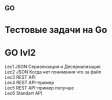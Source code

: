 ## GO

# Тестовые задачи на Go

# GO lvl2  
Lec1 JSON Сериализация и Десериализация  
Lec2 JSON Когда нет понимания что за файл  
Lec3 REST API  
Lec4 REST API-пример  
Lec5 REST API-пример получше  
Lec6 Standart API


  
 
  
  


